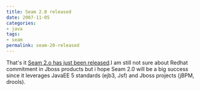 ```yaml
--- 
title: Seam 2.0 released
date: 2007-11-05
categories: 
- java
tags: 
- seam
permalink: seam-20-released
---
```

That's it [Seam 2.o has just been released](http://in.relation.to/Bloggers/WhatsNewInSeam2).I am still not sure about Redhat commitment in Jboss products but i hope Seam 2.0 will be a big success since it leverages JavaEE 5 standards (ejb3, Jsf) and Jboss projects (jBPM, drools).

